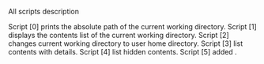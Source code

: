 All scripts description 

Script [0] prints the absolute path of the current working directory.
Script [1] displays the contents list of the current working directory.
Script [2] changes current working directory to user home directory.
Script [3] list contents with details.
Script [4] list hidden contents.
Script [5] added .

